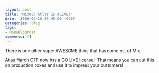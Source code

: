 ```yaml
---
layout: post
title: 'Mix06: Atlas is ALIVE!'
date: '2006-03-20 07:45:00 -0500'
categories: blog
tags:
- MSDNBlogPost
comments: []
---
```


There is one other super AWESOME thing that has come out of Mix.

[Atlas March CTP](http://atlas.asp.net) now has a GO LIVE license!&nbsp; That means you can put this on production boxes and use it to impress your customers!